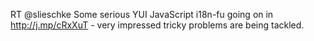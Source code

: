 <!--
id: 1580089429
link: http://kevinisom.info/post/1580089429/rt-slieschke-some-serious-yui-javascript-i18n-fu
slug: rt-slieschke-some-serious-yui-javascript-i18n-fu
date: Mon Nov 15 2010 21:52:33 GMT+1300 (NZDT)
raw: {"blog_name":"kevinisom","id":1580089429,"post_url":"http://kevinisom.info/post/1580089429/rt-slieschke-some-serious-yui-javascript-i18n-fu","slug":"rt-slieschke-some-serious-yui-javascript-i18n-fu","type":"text","date":"2010-11-15 08:52:33 GMT","timestamp":1289811153,"state":"published","format":"html","reblog_key":"2HssvAWX","tags":[],"short_url":"http://tmblr.co/Zw68Yy1UBa1L","highlighted":[],"feed_item":"http://twitter.com/kev_nz/statuses/3999769110249472","from_feed_id":"650289","note_count":0,"title":null,"body":"<p>RT @slieschke Some serious YUI JavaScript i18n-fu going on in <a href=\"http://j.mp/cRxXuT\" target=\"_blank\">http://j.mp/cRxXuT</a> - very impressed tricky problems are being tackled.</p>"}
publish: 2010-11-015
tags: 
title: null
-->


RT @slieschke Some serious YUI JavaScript i18n-fu going on in
<http://j.mp/cRxXuT> - very impressed tricky problems are being tackled.


